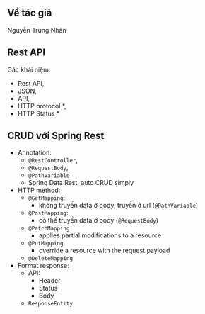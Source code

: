 ## Về tác giả
Nguyễn Trung Nhân

## Rest API
Các khái niệm:
- Rest API,
- JSON,
- API,
- HTTP protocol *,
- HTTP Status *

## CRUD với Spring Rest
- Annotation:
    - `@RestController`,
    - `@RequestBody`,
    - `@PathVariable`
    - Spring Data Rest: auto CRUD simply
- HTTP method:
    - `@GetMapping`:
        - không truyền data ở body, truyền ở url (`@PathVariable`)
    - `@PostMapping`:
        - có thể truyền data ở body (`@RequestBody`)
    - `@PatchMapping`
        - applies partial modifications to a resource
    - `@PutMapping`
        - override a resource with the request payload
    - `@DeleteMapping`
- Format response:
    - API:
        - Header
        - Status
        - Body
    - `ResponseEntity`

